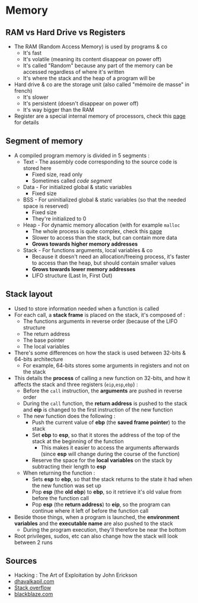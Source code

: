 # Memory

## RAM vs Hard Drive vs Registers

* The RAM \(Random Access Memory\) is used by programs &  co
  * It's fast
  * It's volatile \(meaning its content disappear on power off\)
  * It's called "Random" because any part of the memory can be accessed regardless of where it's written
  * It's where the stack and the heap of a program will be
* Hard drive & co are the storage unit \(also called "mémoire de masse" in french\)
  * It's slower
  * It's persistent \(doesn't disappear on power off\)
  * It's way bigger than the RAM
* Register are a special internal memory of processors, check this [page](https://zcugni.gitbook.io/notes/binary-exploitation/memory/registers) for details

## Segment of memory

* A compiled program memory is divided in 5 segments :
  * Text - The assembly code corresponding to the source code is stored here
    * Fixed size, read only
    * Sometimes called _code segment_
  * Data - For initialized global & static variables
    * Fixed size
  * BSS - For uninitialized global & static variables \(so that the needed space is reserved\)
    * Fixed size
    * They're initialized to 0
  * Heap - For dynamic memory allocation \(with for example `malloc`
    * The whole process is quite complex, check this [page](https://zcugni.gitbook.io/notes/binary-exploitation/memory/memory-allocation-linux-glibc)
    * Slower to access than the stack, but can contain more data
    * **Grows towards higher memory addresses**
  * Stack - For functions arguments, local variables & co
    * Because it doesn't need an allocation/freeing process, it's faster to access than the heap, but should contain smaller values
    * **Grows towards lower memory addresses**
    * LIFO structure \(Last In, First Out\)

## Stack layout

* Used to store information needed when a function is called
* For each call, a **stack frame** is placed on the stack, it's composed of :
  * The functions arguments in reverse order \(because of the LIFO structure
  * The return address
  * The base pointer
  * The local variables
* There's some differences on how the stack is used between 32-bits & 64-bits architecture
  * For example, 64-bits stores some arguments in registers and not on the stack
* This details the **process** of calling a new function on 32-bits, and how it affects the stack and three registers \(`eip`,`esp`,`ebp`\) :
  * Before the `call` instruction, the **arguments** are pushed in reverse order
  * During the `call` function, the **return address** is pushed to the stack and **eip** is changed to the first instruction of the new function
  * The new function does the following :
    * Push the current value of **ebp** \(the **saved frame pointer**\) to the stack
    * Set **ebp** to **esp**, so that it stores the address of the top of the stack at the beginning of the function
      * This makes it easier to access the arguments afterwards \(since **esp** will change during the course of the function\)
    * Reserve the space for the **local variables** on the stack by subtracting their length to **esp**
  * When returning the function :
    * Sets **esp** to **ebp**, so that the stack returns to the state it had when the new function was set up
    * Pop **esp** \(the **old ebp**\) to **ebp**, so it retrieve it's old value from before the function call
    * Pop **esp** \(the **return address**\) to **eip**, so the program can continue where it left of before the function call
* Beside those things, when a program is launched, the **environment variables** and the **executable name** are also pushed to the stack
  * During the program execution, they'll therefore be near the bottom
* Root privileges, sudos, etc can also change how the stack will look between 2 runs

## Sources

* Hacking : The Art of Exploitation by John Erickson
* [dhavalkapil.com](https://dhavalkapil.com/blogs/Buffer-Overflow-Exploit/)
* [Stack overflow](https://security.stackexchange.com/questions/135786/if-the-stack-grows-downwards-how-can-a-buffer-overflow-overwrite-content-above)
* [blackblaze.com](https://www.backblaze.com/blog/whats-diff-ram-vs-storage/)

